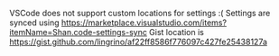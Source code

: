 VSCode does not support custom locations for settings :(
Settings are synced using https://marketplace.visualstudio.com/items?itemName=Shan.code-settings-sync
Gist location is https://gist.github.com/lingrino/af22ff8586f776097c427fe25438127a
